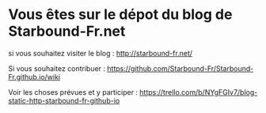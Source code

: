# Vous êtes sur le dépot du blog de Starbound-Fr.net
si vous souhaitez visiter le blog : http://starbound-fr.net/

Si vous souhaitez contribuer : <https://github.com/Starbound-Fr/Starbound-Fr.github.io/wiki>

Voir les choses prévues et y participer : <https://trello.com/b/NYgFGIv7/blog-static-http-starbound-fr-github-io>
